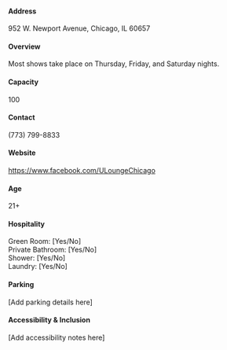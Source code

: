 #### Address

952 W. Newport Avenue, Chicago, IL 60657

#### Overview

Most shows take place on Thursday, Friday, and Saturday nights.

#### Capacity

100

#### Contact

(773) 799-8833

#### Website

https://www.facebook.com/ULoungeChicago

#### Age

21+

#### Hospitality

Green Room: [Yes/No]  
Private Bathroom: [Yes/No]  
Shower: [Yes/No]  
Laundry: [Yes/No]

#### Parking

[Add parking details here]

#### Accessibility & Inclusion

[Add accessibility notes here]
